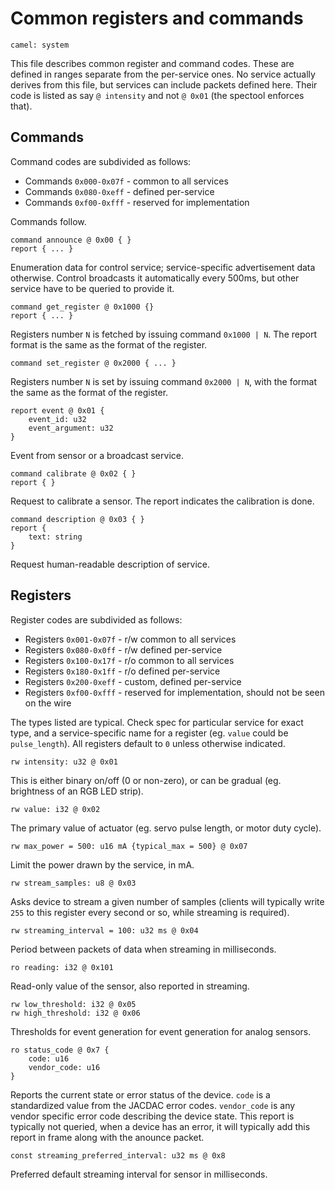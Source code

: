 # Common registers and commands

    camel: system

This file describes common register and command codes.
These are defined in ranges separate from the per-service ones.
No service actually derives from this file, but services can include packets
defined here.
Their code is listed as say `@ intensity` and not `@ 0x01` (the spectool enforces that).

## Commands

Command codes are subdivided as follows:
* Commands `0x000-0x07f` - common to all services
* Commands `0x080-0xeff` - defined per-service
* Commands `0xf00-0xfff` - reserved for implementation

Commands follow.

    command announce @ 0x00 { }
    report { ... }

Enumeration data for control service; service-specific advertisement data otherwise.
Control broadcasts it automatically every 500ms, but other service have to be queried to provide it.

    command get_register @ 0x1000 {}
    report { ... }

Registers number `N` is fetched by issuing command `0x1000 | N`.
The report format is the same as the format of the register.

    command set_register @ 0x2000 { ... }

Registers number `N` is set by issuing command `0x2000 | N`, with the format
the same as the format of the register.

    report event @ 0x01 {
        event_id: u32
        event_argument: u32
    }

Event from sensor or a broadcast service. 

    command calibrate @ 0x02 { }
    report { }

Request to calibrate a sensor. The report indicates the calibration is done.

    command description @ 0x03 { }
    report {
        text: string
    }

Request human-readable description of service.

## Registers

Register codes are subdivided as follows:
* Registers `0x001-0x07f` - r/w common to all services
* Registers `0x080-0x0ff` - r/w defined per-service
* Registers `0x100-0x17f` - r/o common to all services
* Registers `0x180-0x1ff` - r/o defined per-service
* Registers `0x200-0xeff` - custom, defined per-service
* Registers `0xf00-0xfff` - reserved for implementation, should not be seen on the wire

The types listed are typical. Check spec for particular service for exact type,
and a service-specific name for a register (eg. `value` could be `pulse_length`).
All registers default to `0` unless otherwise indicated.

    rw intensity: u32 @ 0x01

This is either binary on/off (0 or non-zero), or can be gradual (eg. brightness of an RGB LED strip).

    rw value: i32 @ 0x02

The primary value of actuator (eg. servo pulse length, or motor duty cycle).

    rw max_power = 500: u16 mA {typical_max = 500} @ 0x07

Limit the power drawn by the service, in mA.

    rw stream_samples: u8 @ 0x03

Asks device to stream a given number of samples
(clients will typically write `255` to this register every second or so, while streaming is required).

    rw streaming_interval = 100: u32 ms @ 0x04

Period between packets of data when streaming in milliseconds.

    ro reading: i32 @ 0x101

Read-only value of the sensor, also reported in streaming.

    rw low_threshold: i32 @ 0x05
    rw high_threshold: i32 @ 0x06

Thresholds for event generation for event generation for analog sensors.

    ro status_code @ 0x7 {
        code: u16
        vendor_code: u16
    }

Reports the current state or error status of the device. ``code`` is a standardized value from 
the JACDAC error codes. ``vendor_code`` is any vendor specific error code describing the device
state. This report is typically not queried, when a device has an error, it will typically
add this report in frame along with the anounce packet.

    const streaming_preferred_interval: u32 ms @ 0x8

Preferred default streaming interval for sensor in milliseconds.
